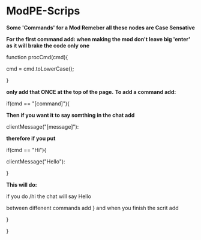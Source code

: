 # ModPE-Scrips
**Some 'Commands' for a Mod Remeber all these nodes are Case Sensative**

**For the first command add: when making the mod don't leave big 'enter' as it will brake the code only one**

function procCmd(cmd){

cmd = cmd.toLowerCase();

}

**only add that ONCE at the top of the page.**
**To add a command add:**

if(cmd == "[command]"){

**Then if you want it to say somthing in the chat add**

clientMessage("[message]"):


**therefore if you put**

if(cmd == "Hi"){

clientMessage("Hello"):

}

**This will do:**

if you do /hi the chat will say Hello

between diffenent commands add } and when you finish the scrit add 

}

}
